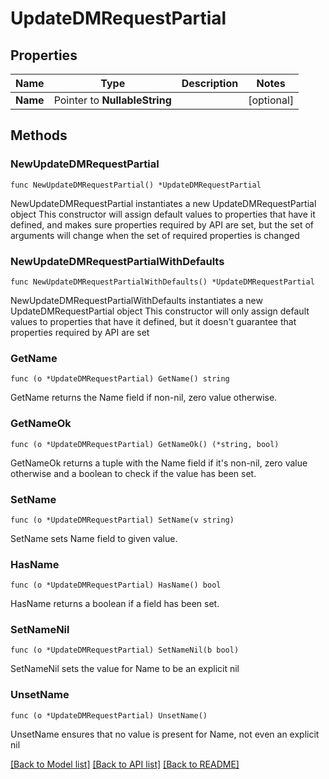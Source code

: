 # UpdateDMRequestPartial

## Properties

Name | Type | Description | Notes
------------ | ------------- | ------------- | -------------
**Name** | Pointer to **NullableString** |  | [optional] 

## Methods

### NewUpdateDMRequestPartial

`func NewUpdateDMRequestPartial() *UpdateDMRequestPartial`

NewUpdateDMRequestPartial instantiates a new UpdateDMRequestPartial object
This constructor will assign default values to properties that have it defined,
and makes sure properties required by API are set, but the set of arguments
will change when the set of required properties is changed

### NewUpdateDMRequestPartialWithDefaults

`func NewUpdateDMRequestPartialWithDefaults() *UpdateDMRequestPartial`

NewUpdateDMRequestPartialWithDefaults instantiates a new UpdateDMRequestPartial object
This constructor will only assign default values to properties that have it defined,
but it doesn't guarantee that properties required by API are set

### GetName

`func (o *UpdateDMRequestPartial) GetName() string`

GetName returns the Name field if non-nil, zero value otherwise.

### GetNameOk

`func (o *UpdateDMRequestPartial) GetNameOk() (*string, bool)`

GetNameOk returns a tuple with the Name field if it's non-nil, zero value otherwise
and a boolean to check if the value has been set.

### SetName

`func (o *UpdateDMRequestPartial) SetName(v string)`

SetName sets Name field to given value.

### HasName

`func (o *UpdateDMRequestPartial) HasName() bool`

HasName returns a boolean if a field has been set.

### SetNameNil

`func (o *UpdateDMRequestPartial) SetNameNil(b bool)`

 SetNameNil sets the value for Name to be an explicit nil

### UnsetName
`func (o *UpdateDMRequestPartial) UnsetName()`

UnsetName ensures that no value is present for Name, not even an explicit nil

[[Back to Model list]](../README.md#documentation-for-models) [[Back to API list]](../README.md#documentation-for-api-endpoints) [[Back to README]](../README.md)


